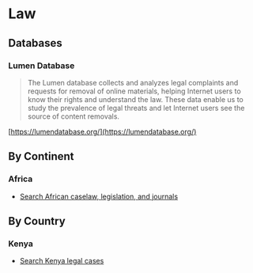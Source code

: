# Law
## Databases
### Lumen Database
> The Lumen database collects and analyzes legal complaints and requests for removal of online materials, helping Internet users to know their rights and understand the law. These data enable us to study the prevalence of legal threats and let Internet users see the source of content removals.

[https://lumendatabase.org/](https://lumendatabase.org/)

## By Continent
### Africa
* [Search African caselaw, legislation, and journals](https://africanlii.org/)

## By Country
### Kenya
* [Search Kenya legal cases](http://kenyalaw.org/)